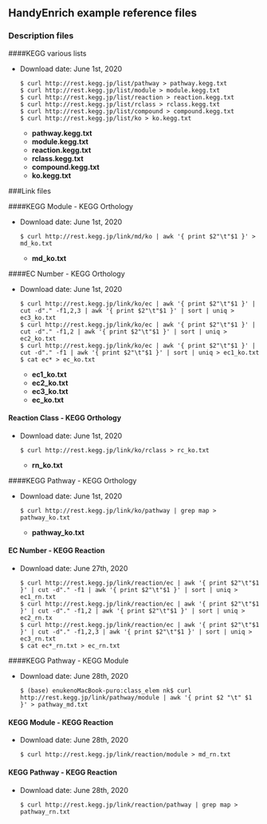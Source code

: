 <h2>HandyEnrich example reference files</h2>

### Description files

####KEGG various lists

- Download date: June 1st, 2020

  ```shell
  $ curl http://rest.kegg.jp/list/pathway > pathway.kegg.txt
  $ curl http://rest.kegg.jp/list/module > module.kegg.txt
  $ curl http://rest.kegg.jp/list/reaction > reaction.kegg.txt
  $ curl http://rest.kegg.jp/list/rclass > rclass.kegg.txt
  $ curl http://rest.kegg.jp/list/compound > compound.kegg.txt
  $ curl http://rest.kegg.jp/list/ko > ko.kegg.txt
  ```

  - **pathway.kegg.txt**
  - **module.kegg.txt**
  - **reaction.kegg.txt**
  - **rclass.kegg.txt**
  - **compound.kegg.txt**
  - **ko.kegg.txt**

###Link files

####KEGG Module - KEGG Orthology

- Download date: June 1st, 2020

  ```shell
  $ curl http://rest.kegg.jp/link/md/ko | awk '{ print $2"\t"$1 }' > md_ko.txt
  ```

  - **md_ko.txt**

####EC Number - KEGG Orthology

- Download date: June 1st, 2020

  ```shell
  $ curl http://rest.kegg.jp/link/ko/ec | awk '{ print $2"\t"$1 }' | cut -d"." -f1,2,3 | awk '{ print $2"\t"$1 }' | sort | uniq > ec3_ko.txt
  $ curl http://rest.kegg.jp/link/ko/ec | awk '{ print $2"\t"$1 }' | cut -d"." -f1,2 | awk '{ print $2"\t"$1 }' | sort | uniq > ec2_ko.txt
  $ curl http://rest.kegg.jp/link/ko/ec | awk '{ print $2"\t"$1 }' | cut -d"." -f1 | awk '{ print $2"\t"$1 }' | sort | uniq > ec1_ko.txt
  $ cat ec* > ec_ko.txt
  ```

  - **ec1_ko.txt**
  - **ec2_ko.txt**
  - **ec3_ko.txt**
  - **ec_ko.txt**

#### Reaction Class - KEGG Orthology

- Download date: June 1st, 2020

  ```shell
  $ curl http://rest.kegg.jp/link/ko/rclass > rc_ko.txt
  ```

  - **rn_ko.txt**

####KEGG Pathway - KEGG Orthology

- Download date: June 1st, 2020

  ```shell
  $ curl http://rest.kegg.jp/link/ko/pathway | grep map > pathway_ko.txt
  ```

  - **pathway_ko.txt**

#### EC Number - KEGG Reaction

- Download date: June 27th, 2020

  ```shell
  $ curl http://rest.kegg.jp/link/reaction/ec | awk '{ print $2"\t"$1 }' | cut -d"." -f1 | awk '{ print $2"\t"$1 }' | sort | uniq > ec1_rn.txt
  $ curl http://rest.kegg.jp/link/reaction/ec | awk '{ print $2"\t"$1 }' | cut -d"." -f1,2 | awk '{ print $2"\t"$1 }' | sort | uniq > ec2_rn.tx
  $ curl http://rest.kegg.jp/link/reaction/ec | awk '{ print $2"\t"$1 }' | cut -d"." -f1,2,3 | awk '{ print $2"\t"$1 }' | sort | uniq > ec3_rn.txt
  $ cat ec*_rn.txt > ec_rn.txt
  ```


####KEGG Pathway - KEGG Module

- Download date: June 28th, 2020

  ```shell
  $ (base) enukenoMacBook-puro:class_elem nk$ curl http://rest.kegg.jp/link/pathway/module | awk '{ print $2 "\t" $1 }' > pathway_md.txt
  ```

#### KEGG Module - KEGG Reaction

- Download date: June 28th, 2020

  ```shell
  $ curl http://rest.kegg.jp/link/reaction/module > md_rn.txt
  ```

#### KEGG Pathway - KEGG Reaction

- Download date: June 28th, 2020

  ```shell
  $ curl http://rest.kegg.jp/link/reaction/pathway | grep map > pathway_rn.txt
  ```

  